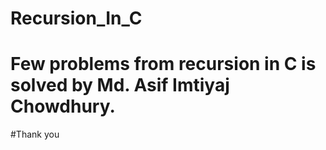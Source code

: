 # Recursion_In_C
# Few problems from recursion in C is solved by Md. Asif Imtiyaj Chowdhury. 
#Thank you

